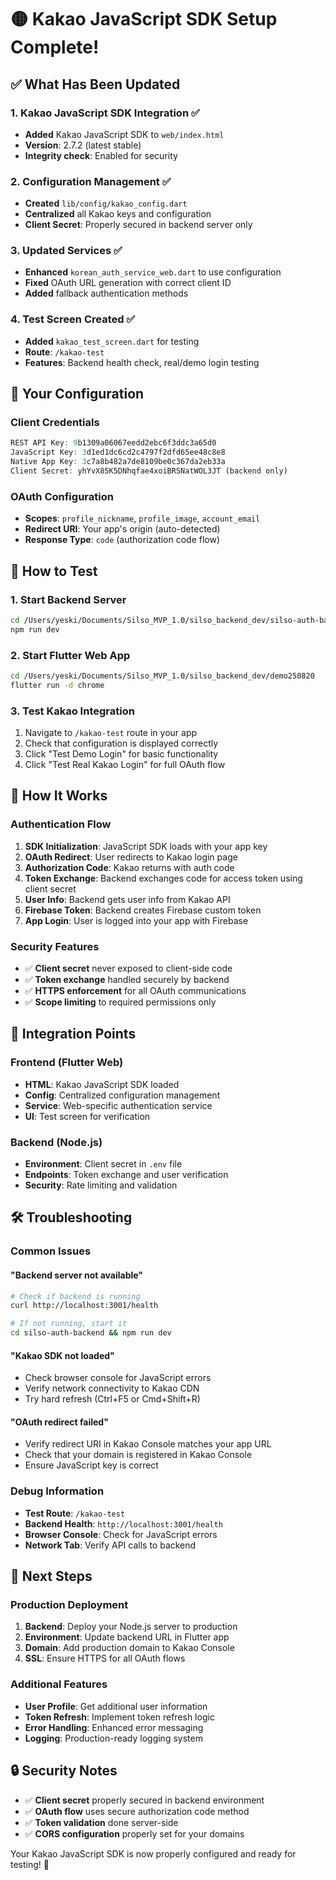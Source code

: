 # 🟡 Kakao JavaScript SDK Setup Complete!

## ✅ **What Has Been Updated**

### **1. Kakao JavaScript SDK Integration** ✅
- **Added** Kakao JavaScript SDK to `web/index.html`
- **Version**: 2.7.2 (latest stable)
- **Integrity check**: Enabled for security

### **2. Configuration Management** ✅
- **Created** `lib/config/kakao_config.dart` 
- **Centralized** all Kakao keys and configuration
- **Client Secret**: Properly secured in backend server only

### **3. Updated Services** ✅
- **Enhanced** `korean_auth_service_web.dart` to use configuration
- **Fixed** OAuth URL generation with correct client ID
- **Added** fallback authentication methods

### **4. Test Screen Created** ✅
- **Added** `kakao_test_screen.dart` for testing
- **Route**: `/kakao-test`
- **Features**: Backend health check, real/demo login testing

## 🔧 **Your Configuration**

### **Client Credentials**
```dart
REST API Key: 9b1309a06067eedd2ebc6f3ddc3a65d0
JavaScript Key: 3d1ed1dc6cd2c4797f2dfd65ee48c8e8
Native App Key: 3c7a8b482a7de8109be0c367da2eb33a
Client Secret: yhYvX85K5DNhqfae4xoiBRSNatWOL3JT (backend only)
```

### **OAuth Configuration**
- **Scopes**: `profile_nickname`, `profile_image`, `account_email`
- **Redirect URI**: Your app's origin (auto-detected)
- **Response Type**: `code` (authorization code flow)

## 🚀 **How to Test**

### **1. Start Backend Server**
```bash
cd /Users/yeski/Documents/Silso_MVP_1.0/silso_backend_dev/silso-auth-backend
npm run dev
```

### **2. Start Flutter Web App**
```bash
cd /Users/yeski/Documents/Silso_MVP_1.0/silso_backend_dev/demo250820
flutter run -d chrome
```

### **3. Test Kakao Integration**
1. Navigate to `/kakao-test` route in your app
2. Check that configuration is displayed correctly
3. Click "Test Demo Login" for basic functionality
4. Click "Test Real Kakao Login" for full OAuth flow

## 🔗 **How It Works**

### **Authentication Flow**
1. **SDK Initialization**: JavaScript SDK loads with your app key
2. **OAuth Redirect**: User redirects to Kakao login page
3. **Authorization Code**: Kakao returns with auth code
4. **Token Exchange**: Backend exchanges code for access token using client secret
5. **User Info**: Backend gets user info from Kakao API
6. **Firebase Token**: Backend creates Firebase custom token
7. **App Login**: User is logged into your app with Firebase

### **Security Features**
- ✅ **Client secret** never exposed to client-side code
- ✅ **Token exchange** handled securely by backend
- ✅ **HTTPS enforcement** for all OAuth communications
- ✅ **Scope limiting** to required permissions only

## 📱 **Integration Points**

### **Frontend (Flutter Web)**
- **HTML**: Kakao JavaScript SDK loaded
- **Config**: Centralized configuration management
- **Service**: Web-specific authentication service
- **UI**: Test screen for verification

### **Backend (Node.js)**
- **Environment**: Client secret in `.env` file
- **Endpoints**: Token exchange and user verification
- **Security**: Rate limiting and validation

## 🛠️ **Troubleshooting**

### **Common Issues**

#### **"Backend server not available"**
```bash
# Check if backend is running
curl http://localhost:3001/health

# If not running, start it
cd silso-auth-backend && npm run dev
```

#### **"Kakao SDK not loaded"**
- Check browser console for JavaScript errors
- Verify network connectivity to Kakao CDN
- Try hard refresh (Ctrl+F5 or Cmd+Shift+R)

#### **"OAuth redirect failed"**
- Verify redirect URI in Kakao Console matches your app URL
- Check that your domain is registered in Kakao Console
- Ensure JavaScript key is correct

### **Debug Information**
- **Test Route**: `/kakao-test`
- **Backend Health**: `http://localhost:3001/health`
- **Browser Console**: Check for JavaScript errors
- **Network Tab**: Verify API calls to backend

## 🎯 **Next Steps**

### **Production Deployment**
1. **Backend**: Deploy your Node.js server to production
2. **Environment**: Update backend URL in Flutter app
3. **Domain**: Add production domain to Kakao Console
4. **SSL**: Ensure HTTPS for all OAuth flows

### **Additional Features**
- **User Profile**: Get additional user information
- **Token Refresh**: Implement token refresh logic
- **Error Handling**: Enhanced error messaging
- **Logging**: Production-ready logging system

## 🔒 **Security Notes**

- ✅ **Client secret** properly secured in backend environment
- ✅ **OAuth flow** uses secure authorization code method
- ✅ **Token validation** done server-side
- ✅ **CORS configuration** properly set for your domains

Your Kakao JavaScript SDK is now properly configured and ready for testing! 🚀
